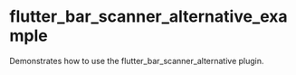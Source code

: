 # flutter_bar_scanner_alternative_example

Demonstrates how to use the flutter_bar_scanner_alternative plugin.
